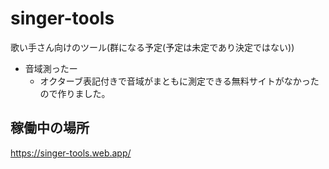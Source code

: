 # singer-tools

歌い手さん向けのツール(群になる予定(予定は未定であり決定ではない))

- 音域測ったー
  - オクターブ表記付きで音域がまともに測定できる無料サイトがなかったので作りました。 


## 稼働中の場所
https://singer-tools.web.app/
